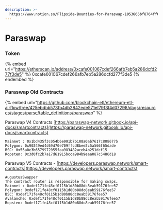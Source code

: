 ```yaml
---
description: >-
  https://www.notion.so/Flipside-Bounties-for-Paraswap-1053665bf8764ff0937bcd75df0acab3
---
```


# Paraswap

### Token

{% embed url="https://etherscan.io/address/0xcafe001067cdef266afb7eb5a286dcfd277f3de5" %}
0xcafe001067cdef266afb7eb5a286dcfd277f3de5
{% endembed %}

### Paraswap Old Contracts

{% embed url="https://github.com/blockchain-etl/ethereum-etl-airflow/tree/425ebdbb573fb4db2842ede571ef79f3f4d07298/dags/resources/stages/parse/table_definitions/paraswap" %}

Paraswap V4 Contracts [https://paraswap-network.gitbook.io/api-docs/smartcontracts](https://paraswap-network.gitbook.io/api-docs/smartcontracts)

```
Mainnet : 0x1bd435f3c054b6e901b7b108a0ab7617c808677b
Polygon: 0x90249ed4d69d70e709ffcd8bee2c5a566f65dade
BSC: 0x55a0e3b6579972055faa983482aceb4b251dcf15
Ropsten: 0x3d0fc2b7a17d61915bcca984b9eaa087c5486d18
```

Paraswap V5 Contracts - [https://developers.paraswap.network/smart-contracts](https://developers.paraswap.network/smart-contracts)

```
AugustusSwapper
The contract router is responsible for making swaps.
Mainnet : 0xdef171fe48cf0115b1d80b88dc8eab59176fee57
Polygon: 0xdef171fe48cf0115b1d80b88dc8eab59176fee57
BSC: 0xdef171fe48cf0115b1d80b88dc8eab59176fee57
Avalanche: 0xdef171fe48cf0115b1d80b88dc8eab59176fee57
Ropsten: 0xdef171fe48cf0115b1d80b88dc8eab59176fee57
```
